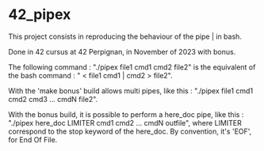 # 42_pipex

This project consists in reproducing the behaviour of the pipe | in bash.

Done in 42 cursus at 42 Perpignan, in November of 2023 with bonus.

The following command : "./pipex file1 cmd1 cmd2 file2" is the equivalent of the bash command : " < file1 cmd1 | cmd2 > file2".

With the 'make bonus' build allows multi pipes, like this : "./pipex file1 cmd1 cmd2 cmd3 ... cmdN file2".

With the bonus build, it is possible to perform a here_doc pipe, like this : "./pipex here_doc LIMITER cmd1 cmd2 ... cmdN outfile", where LIMITER correspond to the stop keyword of the here_doc. By convention, it's 'EOF', for End Of File.
